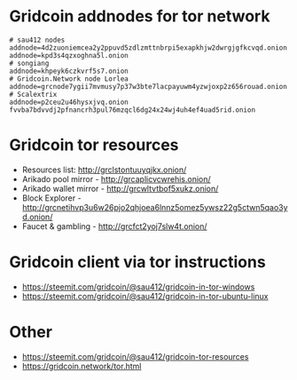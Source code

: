 # Gridcoin addnodes for tor network
```
# sau412 nodes
addnode=4d2zuoniemcea2y2ppuvd5zdlzmttnbrpi5exapkhjw2dwrgjgfkcvqd.onion
addnode=kpd3s4qzxoghna5l.onion
# songiang
addnode=khpeyk6czkvrf5s7.onion
# Gridcoin.Network node Lorlea
addnode=grcnode7ygii7mvmusy7p37w3bte7lacpayuwm4yzwjoxp2z656rouad.onion
# Scalextrix
addnode=p2ceu2u46hysxjvq.onion
fvvba7bdvvdj2pfnancrh3pul76mzqcl6dg24x24wj4uh4ef4uad5rid.onion
```

# Gridcoin tor resources
* Resources list: http://grclstontuuyqjkx.onion/
* Arikado pool mirror - http://grcaplicvcwrehis.onion/
* Arikado wallet mirror - http://grcwltvtbof5xukz.onion/
* Block Explorer - http://grcnetihvp3u6w26pjo2qhjoea6lnnz5omez5ywsz22g5ctwn5qao3yd.onion/
* Faucet & gambling - http://grcfct2yoj7slw4t.onion/

# Gridcoin client via tor instructions
* https://steemit.com/gridcoin/@sau412/gridcoin-in-tor-windows
* https://steemit.com/gridcoin/@sau412/gridcoin-in-tor-ubuntu-linux

# Other
* https://steemit.com/gridcoin/@sau412/gridcoin-tor-resources
* https://gridcoin.network/tor.html
